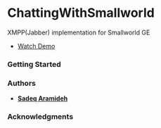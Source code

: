 # ChattingWithSmallworld
XMPP(Jabber) implementation for Smallworld GE


* [Watch Demo ](https://www.youtube.com/watch?v=iT73k5rZF3Q)

### Getting Started


### Authors

* [**Sadeq Aramideh**](https://github.com/Aramideh)

### Acknowledgments



